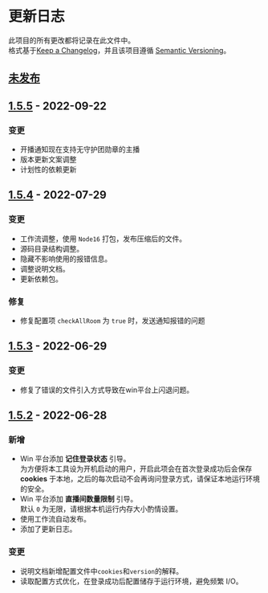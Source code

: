 # 更新日志  
此项目的所有更改都将记录在此文件中。  
格式基于[Keep a Changelog](https://keepachangelog.com/en/1.0.0/)，并且该项目遵循 [Semantic Versioning](https://semver.org/spec/v2.0.0.html)。

## [未发布]

## [1.5.5] - 2022-09-22
### 变更  
* 开播通知现在支持无守护团勋章的主播
* 版本更新文案调整
* 计划性的依赖更新
## [1.5.4] - 2022-07-29
### 变更
* 工作流调整，使用 `Node16` 打包，发布压缩后的文件。
* 源码目录结构调整。
* 隐藏不影响使用的报错信息。
* 调整说明文档。
* 更新依赖包。
### 修复
* 修复配置项 `checkAllRoom` 为 `true` 时，发送通知报错的问题

## [1.5.3] - 2022-06-29  

### 变更
* 修复了错误的文件引入方式导致在win平台上闪退问题。

## [1.5.2] - 2022-06-28  
### 新增    
* Win 平台添加 **记住登录状态** 引导。  
  为方便将本工具设为开机启动的用户，开启此项会在首次登录成功后会保存 **cookies** 于本地，之后的每次启动不会再询问登录方式，请保证本地运行环境的安全。
* Win 平台添加 **直播间数量限制** 引导。  
  默认 `0` 为无限，请根据本机运行内存大小酌情设置。
* 使用工作流自动发布。
* 添加了更新日志。

### 变更
* 说明文档新增配置文件中`cookies`和`version`的解释。
* 读取配置方式优化，在登录成功后配置储存于运行环境，避免频繁 I/O。
  
[未发布]: https://github.com/shaww855/acfun-live/compare/main...dev
[1.5.5]: https://github.com/shaww855/acfun-live/compare/v1.5.4...v1.5.5
[1.5.4]: https://github.com/shaww855/acfun-live/compare/v1.5.3...v1.5.4
[1.5.3]: https://github.com/shaww855/acfun-live/compare/v1.5.2...v1.5.3
[1.5.2]: https://github.com/shaww855/acfun-live/releases/tag/v1.5.2
